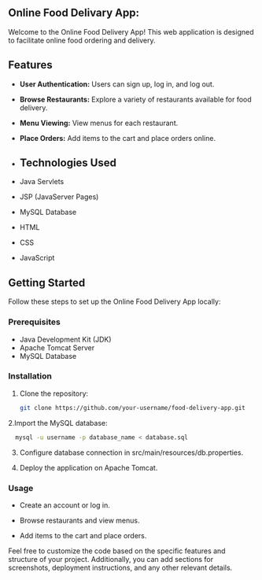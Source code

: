 ## Online Food Delivary App:  

Welcome to the Online Food Delivery App! This web application is designed to facilitate online food ordering and delivery.

## Features

- **User Authentication:** Users can sign up, log in, and log out.
- **Browse Restaurants:** Explore a variety of restaurants available for food delivery.
- **Menu Viewing:** View menus for each restaurant.
- **Place Orders:** Add items to the cart and place orders online.

- ## Technologies Used

- Java Servlets
- JSP (JavaServer Pages)
- MySQL Database
- HTML
- CSS
- JavaScript

## Getting Started

Follow these steps to set up the Online Food Delivery App locally:

### Prerequisites

- Java Development Kit (JDK)
- Apache Tomcat Server
- MySQL Database

### Installation

1. Clone the repository:

   ```bash
   git clone https://github.com/your-username/food-delivery-app.git

2.Import the MySQL database:
  ```bash
    mysql -u username -p database_name < database.sql

   ```
3. Configure database connection in src/main/resources/db.properties.

4. Deploy the application on Apache Tomcat.
### Usage
  - Create an account or log in.
  
  - Browse restaurants and view menus.
  
  - Add items to the cart and place orders.

Feel free to customize the code based on the specific features and structure of your project. Additionally, you can add sections for screenshots, deployment instructions, and any other relevant details.

  
